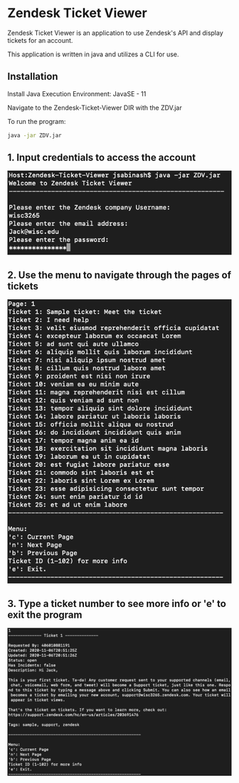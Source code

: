 # Zendesk Ticket Viewer

Zendesk Ticket Viewer is an application to use Zendesk's API and display tickets for an account.

This application is written in java and utilizes a CLI for use.

## Installation

Install Java Execution Environment: JavaSE - 11

Navigate to the Zendesk-Ticket-Viewer DIR with the ZDV.jar

To run the program:

```bash
java -jar ZDV.jar
```
## 1. Input credentials to access the account
![Authentication](./Authentication.png?raw=true "Authentication")

## 2. Use the menu to navigate through the pages of tickets
![Paging](./Paging.png?raw=true "Paging")

## 3. Type a ticket number to see more info or 'e' to exit the program
![MoreInfo](./MoreInfo.png?raw=true "MoreInfo")
